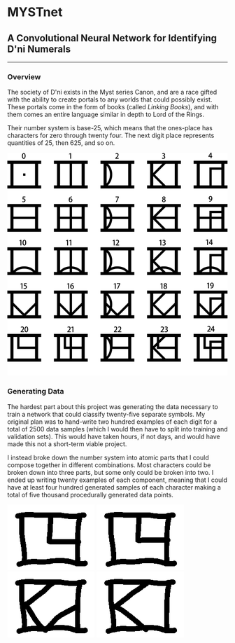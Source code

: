 # MYSTnet

## A Convolutional Neural Network for Identifying D'ni Numerals

---

### Overview

The society of D'ni exists in the Myst series Canon, and are a race gifted with the ability to create portals to any worlds that could possibly exist. These portals come in the form of books (called _Linking Books_), and with them comes an entire language similar in depth to Lord of the Rings.

Their number system is base-25, which means that the ones-place has characters for zero through twenty four. The next digit place represents quantities of 25, then 625, and so on.

![Dni Numbers](https://raw.githubusercontent.com/kylehovey/myst-net/master/dni-numbers.png)

### Generating Data

The hardest part about this project was generating the data necessary to train a network that could classify twenty-five separate symbols. My original plan was to hand-write two hundred examples of each digit for a total of 2500 data samples (which I would then have to split into training and validation sets). This would have taken hours, if not days, and would have made this not a short-term viable project.

I instead broke down the number system into atomic parts that I could compose together in different combinations. Most characters could be broken down into three parts, but some only could be broken into two. I ended up writing twenty examples of each component, meaning that I could have at least four hundred generated samples of each character making a total of five thousand procedurally generated data points.

![Segment](https://raw.githubusercontent.com/kylehovey/myst-net/master/data/20/3.png)
![Segment](https://raw.githubusercontent.com/kylehovey/myst-net/master/data/20/8.png)
![Segment](https://raw.githubusercontent.com/kylehovey/myst-net/master/data/18/10.png)
![Segment](https://raw.githubusercontent.com/kylehovey/myst-net/master/data/3/3.png)
